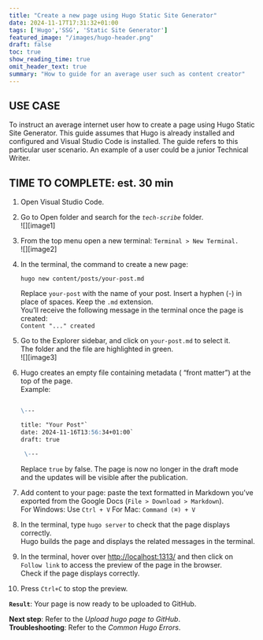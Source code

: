 ```yaml
---
title: "Create a new page using Hugo Static Site Generator"
date: 2024-11-17T17:31:32+01:00
tags: ['Hugo','SSG', 'Static Site Generator']
featured_image: "/images/hugo-header.png"
draft: false
toc: true
show_reading_time: true
omit_header_text: true
summary: "How to guide for an average user such as content creator"
---
```


## **USE CASE** 

To instruct an average internet user how to create a page using Hugo Static Site Generator. This guide assumes that Hugo is already installed and configured and Visual Studio Code is installed. The guide refers to this particular user scenario. An example of a user could be a junior Technical Writer. 

## **TIME TO COMPLETE: est. 30 min**

1. Open Visual Studio Code.   
2. Go to Open folder and search for the *`tech-scribe`* folder.  
   ![][image1]

3. From the top menu open a new terminal: `Terminal > New Terminal.`   
   ![][image2]

4. In the terminal, the command to create a new page:  
   	  
   	`hugo new content/posts/your-post.md`

   Replace `your-post` with the name of your post. Insert a hyphen (-) in place of spaces. Keep the `.md` extension.   
   You’ll receive the following message in the terminal once the page is created:  
   	`Content "..." created`

5. Go to the Explorer sidebar, and click on `your-post.md` to select it.   
   The folder and the file are highlighted in green.  
   ![][image3]

6. Hugo creates an empty file containing metadata ( “front matter”) at the top of the page.    
   Example: 

   ```markdown

   \---

   title: "Your Post"`
   date: 2024-11-16T13:56:34+01:00`
   draft: true
   
    \---
    ```

   Replace `true` by false. The page is now no longer in the draft mode   
   and the updates will be visible after the publication. 

7. Add content to your page: paste the text formatted in Markdown you’ve exported from the Google Docs (`File > Download > Markdown`).   
   For Windows: Use `Ctrl + V`  For Mac: `Command (⌘) + V`

8. In the terminal, type `hugo server` to check that the page displays correctly.   
   Hugo builds the page and displays the related messages in the terminal.

9. In the terminal, hover over [http://localhost:1313/](http://localhost:1313/) and then click on   
   `Follow link` to access the preview of the page in the browser.   
   Check if the page displays correctly. 

10. Press `Ctrl+C` to stop the preview. 


**`Result`**: Your page is now ready to be uploaded to GitHub. 

**Next step**: Refer to the *Upload hugo page to GitHub*.   
**Troubleshooting**: Refer to the *Common Hugo Errors*. 

